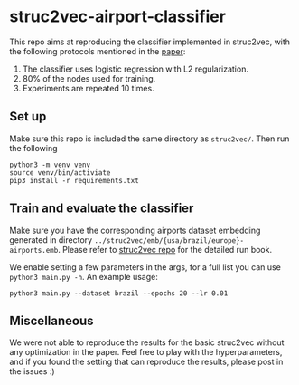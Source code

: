# struc2vec-airport-classifier
This repo aims at reproducing the classifier implemented in struc2vec, with the following protocols mentioned in the [paper](https://arxiv.org/pdf/1704.03165.pdf):

1. The classifier uses logistic regression with L2 regularization.
2. 80% of the nodes used for training.
3. Experiments are repeated 10 times.

## Set up
Make sure this repo is included the same directory as `struc2vec/`. Then run the following
```
python3 -m venv venv
source venv/bin/activiate
pip3 install -r requirements.txt
```

## Train and evaluate the classifier
Make sure you have the corresponding airports dataset embedding generated in directory `../struc2vec/emb/{usa/brazil/europe}-airports.emb`. Please refer to [struc2vec repo](https://github.com/leoribeiro/struc2vec) for the detailed run book.

We enable setting a few parameters in the args, for a full list you can use `python3 main.py -h`. An example usage:
```
python3 main.py --dataset brazil --epochs 20 --lr 0.01
```

## Miscellaneous
We were not able to reproduce the results for the basic struc2vec without any optimization in the paper. Feel free to play with the hyperparameters, and if you found the setting that can reproduce the results, please post in the issues :) 
